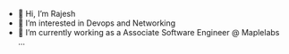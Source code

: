 - 👋 Hi, I’m Rajesh
- 👀 I’m interested in Devops and Networking
- 🌱 I’m currently working as a Associate Software Engineer @ Maplelabs ...

<!---
rajeshv-maplelabs/rajeshv-maplelabs is a ✨ special ✨ repository because its `README.md` (this file) appears on your GitHub profile.
You can click the Preview link to take a look at your changes.
--->
